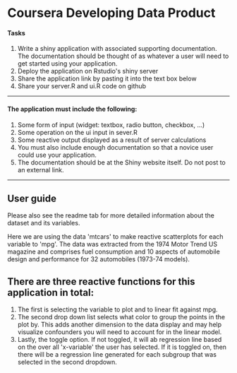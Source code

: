 # Coursera Developing Data Product 

#### Tasks
1. Write a shiny application with associated supporting documentation. The documentation should be thought of as whatever a user will need to get started using your application.
2. Deploy the application on Rstudio's shiny server
3. Share the application link by pasting it into the text box below
4. Share your server.R and ui.R code on github

---

#### The application must include the following:
1. Some form of input (widget: textbox, radio button, checkbox, ...) 
2. Some operation on the ui input in sever.R 
3. Some reactive output displayed as a result of server calculations 
4. You must also include enough documentation so that a novice user could use your application. 
5. The documentation should be at the Shiny website itself. Do not post to an external link.

---

## User guide

Please also see the readme tab for more detailed information about the dataset and its variables. 

Here we are using the data 'mtcars' to make reactive scatterplots for each variable to 'mpg'. The data was extracted from the 1974 Motor Trend US magazine and comprises fuel consumption and 10 aspects of automobile design and performance for 32 automobiles (1973-74 models).

## There are three reactive functions for this application in total:
1. The first is selecting the variable to plot and to linear fit against mpg. 
2. The second drop down list selects what color to group the points in the plot by. This adds another dimension to the data display and may help visualize confounders you will need to account for in the linear model.
3. Lastly, the toggle option. If not toggled, it will ab regression line based on the over all 'x-variable' the user has selected. If it is toggled on, then there will be a regression line generated for each subgroup that was selected in the second dropdown. 
